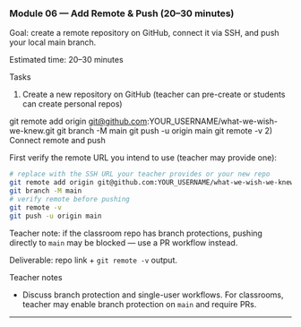 ### Module 06 — Add Remote & Push (20–30 minutes)

Goal: create a remote repository on GitHub, connect it via SSH, and push your local main branch.

Estimated time: 20–30 minutes

Tasks

1) Create a new repository on GitHub (teacher can pre-create or students can create personal repos)

git remote add origin git@github.com:YOUR_USERNAME/what-we-wish-we-knew.git
git branch -M main
git push -u origin main
git remote -v
2) Connect remote and push

First verify the remote URL you intend to use (teacher may provide one):

```bash
# replace with the SSH URL your teacher provides or your new repo
git remote add origin git@github.com:YOUR_USERNAME/what-we-wish-we-knew.git
git branch -M main
# verify remote before pushing
git remote -v
git push -u origin main
```

Teacher note: if the classroom repo has branch protections, pushing directly to `main` may be blocked — use a PR workflow instead.

Deliverable: repo link + `git remote -v` output.

Teacher notes
- Discuss branch protection and single-user workflows. For classrooms, teacher may enable branch protection on `main` and require PRs.

---
